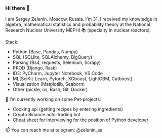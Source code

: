 ### Hi there 👋

I am Sergey Zelenin. Moscow, Russia. I'm 31. I received my knowledge in algebra, mathematical statistics and probability theory at the National Research Nuclear University MEPHI 📚 (specialty in nuclear reactors). 

Stack: 
- Python (Base, Pandas, Numpy) 
- SQL (SQLlite, SQLAlchemy, BigQuery)
- Parsing (Bs4, requests, Selenium, Scrapy) 
- PROD (Django, flask) 
- IDE: PyCharm, Jupyter Notebook, VS Code
- ML(SciKit-Learn, Pytorch, XGboost, LightGBM, Catboost) 
- Visualization (Matplotlib, Seaborn) 
- Other (pickle, os, Bash, Git, Docker)


🔭 I’m currently working on some Pet-projects: 
- Cooking api (getting recipes by entering ingredients)
- Crypto Binance auto-trading bot
- Сheat sheet for interviewing for the position of Python developer


📫 You can reach me at telegram: @zelenin_sa

